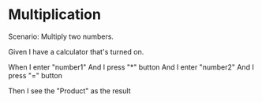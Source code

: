 # Multiplication

Scenario: Multiply two numbers.

Given I have a calculator that's turned on.

When I enter "number1"
And I press "*" button
And I enter "number2"
And I press "=" button 

Then I see the "Product" as the result 
